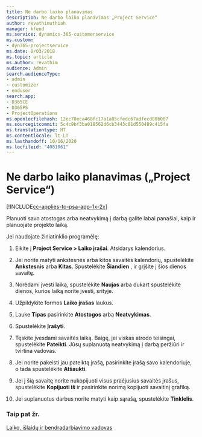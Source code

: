 ```yaml
---
title: Ne darbo laiko planavimas
description: Ne darbo laiko planavimas „Project Service“
author: revathimuthiah
manager: kfend
ms.service: dynamics-365-customerservice
ms.custom:
- dyn365-projectservice
ms.date: 8/03/2018
ms.topic: article
ms.author: revathim
audience: Admin
search.audienceType:
- admin
- customizer
- enduser
search.app:
- D365CE
- D365PS
- ProjectOperations
ms.openlocfilehash: 12ec70eca468fc17a1a85cfedc67adfecd80b007
ms.sourcegitcommit: 5c4c9bf3ba018562d6cb3443c01d550489c415fa
ms.translationtype: HT
ms.contentlocale: lt-LT
ms.lasthandoff: 10/16/2020
ms.locfileid: "4081061"
---
```

# <a name="schedule-time-off-project-service"></a>Ne darbo laiko planavimas („Project Service“)

[!INCLUDE[cc-applies-to-psa-app-1x-2x](../includes/cc-applies-to-psa-app-1x-2x.md)]

Planuoti savo atostogas arba neatvykimą į darbą galite labai panašiai, kaip ir planuojate projekto laiką.  
  
 Jei naudojate žiniatinklio programėlę:  
  
1.  Eikite į **Project Service > Laiko įrašai**. Atsidarys kalendorius.  
  
2.  Jei norite matyti ankstesnės arba kitos savaitės kalendorių, spustelėkite **Ankstesnis** arba **Kitas**. Spustelėkite **Šiandien** , ir grįšite į šios dienos savaitę.  
  
3.  Norėdami įvesti laiką, spustelėkite **Naujas** arba dukart spustelėkite dienos, kurios laiką norite įvesti, srityje.  
  
4.  Užpildykite formos **Laiko įrašas** laukus.  
  
5.  Lauke **Tipas** pasirinkite **Atostogos** arba **Neatvykimas**.  
  
6.  Spustelėkite **Įrašyti**.  
  
7.  Tęskite įvesdami savaitės laiką. Baigę, jei viskas atrodo teisingai, spustelėkite **Pateikti**. Jūsų suplanuotą neatvykimą į darbą peržiūri ir tvirtina vadovas.  
  
8.  Jei norite pakeisti jau pateiktą įrašą, pasirinkite įrašą savo kalendoriuje, o tada spustelėkite **Atšaukti**.  
  
9. Jei į šią savaitę norite nukopijuoti visus praėjusius savaitės įrašus, spustelėkite **Kopijuoti iš** ir pasirinkite norimą kopijuoti savaitinį grafiką.  
  
10. Jei suplanuotus darbus norite matyti kaip sąrašą, spustelėkite **Tinklelis**.  
  
### <a name="see-also"></a>Taip pat žr.  
 [Laiko, išlaidų ir bendradarbiavimo vadovas](../psa/time-expense-collaboration-guide.md)
